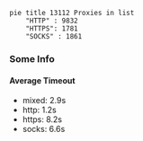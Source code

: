 
```mermaid
pie title 13112 Proxies in list
    "HTTP" : 9832
    "HTTPS": 1781
    "SOCKS" : 1861
```

### Some Info
#### Average Timeout

- mixed: 2.9s
- http: 1.2s
- https: 8.2s
- socks: 6.6s